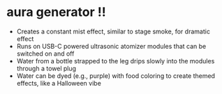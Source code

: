 # aura generator !!
- Creates a constant mist effect, similar to stage smoke, for dramatic effect
- Runs on USB-C powered ultrasonic atomizer modules that can be switched on and off
- Water from a bottle strapped to the leg drips slowly into the modules through a towel plug
- Water can be dyed (e.g., purple) with food coloring to create themed effects, like a Halloween vibe